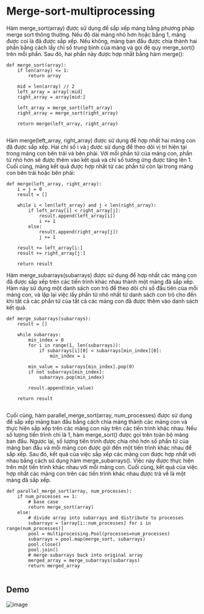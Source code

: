 # Merge-sort-multiprocessing

Hàm merge_sort(array) được sử dụng để sắp xếp mảng bằng phương pháp merge sort thông thường. Nếu độ dài mảng nhỏ hơn hoặc bằng 1, mảng được coi là đã được sắp xếp. Nếu không, mảng ban đầu được chia thành hai phần bằng cách lấy chỉ số trung bình của mảng và gọi đệ quy merge_sort() trên mỗi phần. Sau đó, hai phần này được hợp nhất bằng hàm merge():

```
def merge_sort(array):
    if len(array) <= 1:
        return array

    mid = len(array) // 2
    left_array = array[:mid]
    right_array = array[mid:]

    left_array = merge_sort(left_array)
    right_array = merge_sort(right_array)

    return merge(left_array, right_array)
    
```

Hàm merge(left_array, right_array) được sử dụng để hợp nhất hai mảng con đã được sắp xếp. Hai chỉ số i và j được sử dụng để theo dõi vị trí hiện tại trong mảng con bên trái và bên phải. Với mỗi phần tử của mảng con, phần tử nhỏ hơn sẽ được thêm vào kết quả và chỉ số tương ứng được tăng lên 1. Cuối cùng, mảng kết quả được hợp nhất từ các phần tử còn lại trong mảng con bên trái hoặc bên phải:

```
def merge(left_array, right_array):
    i = j = 0
    result = []

    while i < len(left_array) and j < len(right_array):
        if left_array[i] < right_array[j]:
            result.append(left_array[i])
            i += 1
        else:
            result.append(right_array[j])
            j += 1

    result += left_array[i:]
    result += right_array[j:]

    return result
```
Hàm merge_subarrays(subarrays) được sử dụng để hợp nhất các mảng con đã được sắp xếp trên các tiến trình khác nhau thành một mảng đã sắp xếp. Hàm này sử dụng một danh sách con trỏ để theo dõi chỉ số đầu tiên của mỗi mảng con, và lặp lại việc lấy phần tử nhỏ nhất từ danh sách con trỏ cho đến khi tất cả các phần tử của tất cả các mảng con đã được thêm vào danh sách kết quả.

```
def merge_subarrays(subarrays):
    result = []

    while subarrays:
        min_index = 0
        for i in range(1, len(subarrays)):
            if subarrays[i][0] < subarrays[min_index][0]:
                min_index = i

        min_value = subarrays[min_index].pop(0)
        if not subarrays[min_index]:
            subarrays.pop(min_index)

        result.append(min_value)

    return result
    
```

Cuối cùng, hàm parallel_merge_sort(array, num_processes) được sử dụng để sắp xếp mảng ban đầu bằng cách chia mảng thành các mảng con và thực hiện sắp xếp trên các mảng con này trên các tiến trình khác nhau. Nếu số lượng tiến trình chỉ là 1, hàm merge_sort() được gọi trên toàn bộ mảng ban đầu. Ngược lại, số lượng tiến trình được chia nhỏ hơn số phần tử của mảng ban đầu và mỗi mảng con được gửi đến một tiến trình khác nhau để sắp xếp. Sau đó, kết quả của việc sắp xếp các mảng con được hợp nhất với nhau bằng cách sử dụng hàm merge_subarrays(). Việc này được thực hiện trên một tiến trình khác nhau với mỗi mảng con. Cuối cùng, kết quả của việc hợp nhất các mảng con trên các tiến trình khác nhau được trả về là một mảng đã sắp xếp.

```
def parallel_merge_sort(array, num_processes):
    if num_processes == 1:
        # base case
        return merge_sort(array)
    else:
        # divide array into subarrays and distribute to processes
        subarrays = [array[i::num_processes] for i in range(num_processes)]
        pool = multiprocessing.Pool(processes=num_processes)
        subarrays = pool.map(merge_sort, subarrays)
        pool.close()
        pool.join()
        # merge subarrays back into original array
        merged_array = merge_subarrays(subarrays)
        return merged_array
        
```
## Demo
![image](https://user-images.githubusercontent.com/94096493/224488350-5f275e74-aa70-4a62-9d11-9ad9d0010975.png)

